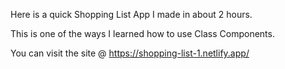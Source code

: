 Here is a quick Shopping List App I made in about 2 hours. 

This is one of the ways I learned how to use Class Components.

You can visit the site @ https://shopping-list-1.netlify.app/
